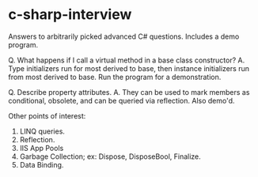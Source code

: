 # c-sharp-interview
Answers to arbitrarily picked advanced C# questions. Includes a demo program. 

Q. What happens if I call a virtual method in a base class constructor?
A. Type initializers run for most derived to base, then instance initializers run from most derived to base. Run the program for a demonstration. 

Q. Describe property attributes.
A. They can be used to mark members as conditional, obsolete, and can be queried via reflection. Also demo'd.

Other points of interest:
1. LINQ queries.
2. Reflection.
3. IIS App Pools
4. Garbage Collection; ex: Dispose, DisposeBool, Finalize. 
5. Data Binding.